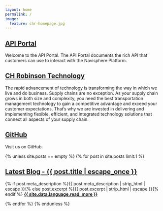 ```yaml
---
layout: home
permalink: /
image:
  feature: chr-homepage.jpg
---
```


<div class="tiles">

<div class="tile is-4">
  <h2 class="post-title"><a href="https://developer.chrobinson.com/">API Portal</a></h2>
  <p class="post-excerpt">Welcome to the API Portal.  The API Portal documents the rich API that customers can use to interact with the Navisphere Platform.</p>
</div><!-- /.tile -->

<div class="tile is-4">
  <h2 class="post-title"><a href="https://www.chrobinson.com/en-us/about-us/technology/">CH Robinson Technology</a></h2>
  <p class="post-excerpt">The rapid advancement of technology is transforming the way in which we live and do business. Supply chains are no exception. As your supply chain grows in both size and complexity, you need the best transportation management technology to gain a competitive advantage and exceed your customer expectations. That’s why we are invested in delivering and implementing flexible, efficient, and integrated technology solutions that connect all aspects of your supply chain.</p>
</div><!-- /.tile -->

<div class="tile is-4">
  <h2 class="post-title"><a href="https://github.com/ch-robinson">GitHub</a></h2>
  <p class="post-excerpt">Visit us on GitHub.</p>
</div><!-- /.tile -->

<div class="tile is-4">
{% unless site.posts == empty %}
{% for post in site.posts limit:1 %}
    <h2 class="post-title"><a href="{{ site.url }}{{ site.baseurl }}{{ post.url }}">Latest Blog - {{ post.title | escape_once }}</a></h2>
    <p class="post-excerpt">
        {% if post.meta_description %}{{ post.meta_description | strip_html | escape }}{% else post.excerpt %}{{ post.excerpt | strip_html | escape }}{% endif %}
        <a href="{{ site.url }}{{ site.baseurl }}{{ post.url }}" title="Read {{ post.title | escape_once }}"><strong>{{ site.data.language.read_more }}</strong></a>
    </p>
{% endfor %}
{% endunless %}
</div><!-- /.tile -->

</div><!-- /.tiles -->
